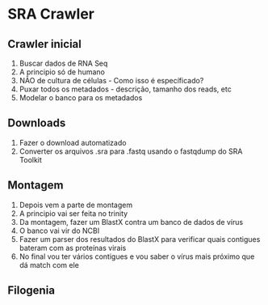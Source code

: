 # SRA Crawler

## Crawler inicial
1. Buscar dados de RNA Seq
2. A principio só de humano
3. NÃO de cultura de células - Como isso é específicado?
4. Puxar todos os metadados - descrição, tamanho dos reads, etc
5. Modelar o banco para os metadados

## Downloads
1. Fazer o download automatizado
2. Converter os arquivos .sra para .fastq usando o fastqdump do SRA Toolkit

## Montagem
1. Depois vem a parte de montagem
2. A principio vai ser feita no trinity
3. Da montagem, fazer um BlastX contra um banco de dados de vírus 
4. O banco vai vir do NCBI
7. Fazer um parser dos resultados do BlastX para verificar quais contigues bateram com as proteínas virais
8. No final vou ter vários contigues e vou saber o vírus mais próximo que dá match com ele

## Filogenia
